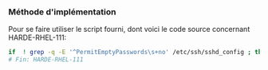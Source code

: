 ### Méthode d'implémentation
Pour se faire utiliser le script fourni, dont voici le code source concernant HARDE-RHEL-111:
```bash
if  ! grep -q -E '^PermitEmptyPasswords\s+no' /etc/ssh/sshd_config ; then echo "PermitEmptyPasswords no">> /etc/ssh/sshd_config; fi
# Fin: HARDE-RHEL-111
```
